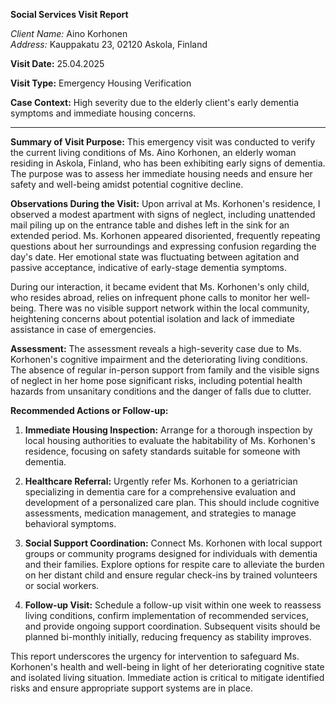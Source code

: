 **Social Services Visit Report**

*Client Name:* Aino Korhonen  
*Address:* Kauppakatu 23, 02120 Askola, Finland

**Visit Date:** 25.04.2025

**Visit Type:** Emergency Housing Verification

**Case Context:** High severity due to the elderly client's early dementia symptoms and immediate housing concerns.

---

**Summary of Visit Purpose:**
This emergency visit was conducted to verify the current living conditions of Ms. Aino Korhonen, an elderly woman residing in Askola, Finland, who has been exhibiting early signs of dementia. The purpose was to assess her immediate housing needs and ensure her safety and well-being amidst potential cognitive decline.

**Observations During the Visit:**
Upon arrival at Ms. Korhonen's residence, I observed a modest apartment with signs of neglect, including unattended mail piling up on the entrance table and dishes left in the sink for an extended period. Ms. Korhonen appeared disoriented, frequently repeating questions about her surroundings and expressing confusion regarding the day's date. Her emotional state was fluctuating between agitation and passive acceptance, indicative of early-stage dementia symptoms.

During our interaction, it became evident that Ms. Korhonen's only child, who resides abroad, relies on infrequent phone calls to monitor her well-being. There was no visible support network within the local community, heightening concerns about potential isolation and lack of immediate assistance in case of emergencies.

**Assessment:**
The assessment reveals a high-severity case due to Ms. Korhonen's cognitive impairment and the deteriorating living conditions. The absence of regular in-person support from family and the visible signs of neglect in her home pose significant risks, including potential health hazards from unsanitary conditions and the danger of falls due to clutter.

**Recommended Actions or Follow-up:**
1. **Immediate Housing Inspection:** Arrange for a thorough inspection by local housing authorities to evaluate the habitability of Ms. Korhonen's residence, focusing on safety standards suitable for someone with dementia.
   
2. **Healthcare Referral:** Urgently refer Ms. Korhonen to a geriatrician specializing in dementia care for a comprehensive evaluation and development of a personalized care plan. This should include cognitive assessments, medication management, and strategies to manage behavioral symptoms.

3. **Social Support Coordination:** Connect Ms. Korhonen with local support groups or community programs designed for individuals with dementia and their families. Explore options for respite care to alleviate the burden on her distant child and ensure regular check-ins by trained volunteers or social workers.

4. **Follow-up Visit:** Schedule a follow-up visit within one week to reassess living conditions, confirm implementation of recommended services, and provide ongoing support coordination. Subsequent visits should be planned bi-monthly initially, reducing frequency as stability improves.

This report underscores the urgency for intervention to safeguard Ms. Korhonen's health and well-being in light of her deteriorating cognitive state and isolated living situation. Immediate action is critical to mitigate identified risks and ensure appropriate support systems are in place.
